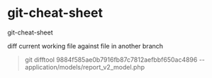 git-cheat-sheet
===============

git-cheat-sheet

diff current working file against file in another branch
> git difftool 9884f585ae0b7916fb87c7812aefbbf650ac4896 -- application/models/report_v2_model.php
